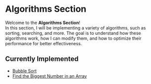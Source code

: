 # Algorithms Section

Welcome to the **Algorithms Section**!  
In this section, I will be implementing a variety of algorithms, such as sorting, searching, and more. The goal is to understand how these algorithms work, how I can modify them, and how to optimize their performance for better effectiveness.

## Currently Implemented
- [Bubble Sort](https://github.com/Kymelios/C_language_projects/tree/62ce70e80ffdebe7de908eedb8bdd75b5c3eff26/Algorithms/Bubble%20sort)  
- [Find the Biggest Number in an Array](https://github.com/Kymelios/C_language_projects/tree/676d1af25015a50ce0e7ccf18539c995486fc825/Algorithms/Find%20max%20value%20algorithm)
